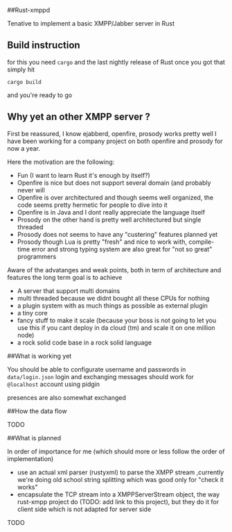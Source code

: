 ##Rust-xmppd

Tenative to implement a basic XMPP/Jabber server in Rust

## Build instruction

for this you need `cargo` and the last nightly release of Rust
once you got that simply hit

    cargo build


and you're ready to go

## Why yet an other XMPP server ?

First be reassured, I know ejabberd, openfire, prosody works pretty well
I have been working for a company project on both openfire and prosody for
now a year.

Here the motivation are the following:

  * Fun (I want to learn Rust it's enough by itself?)
  * Openfire is nice but does not support several domain (and probably never
    will
  * Openfire is over architectured and though seems well organized, the code
    seems pretty hermetic for people to dive into it
  * Openfire is in Java and I dont really appreciate the language itself
  * Prosody on the other hand is pretty well architectured but single threaded
  * Prosody does not seems to have any "custering" features planned yet
  * Prosody though Lua is pretty "fresh" and nice to work with, compile-time
    error and strong typing system are also great for "not so great"
    programmers

Aware of the advatanges and weak points, both in term of architecture and
features the long term goal is to achieve

  * A server that support multi domains
  * multi threaded because we didnt bought all these CPUs for nothing
  * a plugin system with as much things as possible as external plugin
  * a tiny core
  * fancy stuff to make it scale (because your boss is not going to let
    you use this if you cant deploy in da cloud (tm) and scale it on
    one million node)
  * a rock solid code base in a rock solid language


##What is working yet


You should be able to configurate username and passwords in `data/login.json`
login and exchanging messages should work for `@localhost` account using pidgin

presences are also somewhat exchanged

##How the data flow

TODO

##What is planned

In order of importance for me (which should more or less follow the order of
implementation)

  * use an actual xml parser (rustyxml) to parse the XMPP stream ,currently
    we're doing old school string splitting which was good only for
    "check it works"
  * encapsulate the TCP stream into a XMPPServerStream object, the way
    rust-xmpp project do (TODO: add link to this project), but they do it
    for client side which is not adapted for server side

TODO
